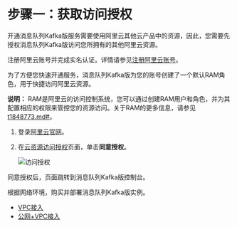 # 步骤一：获取访问授权

开通消息队列Kafka版服务需要使用阿里云其他云产品中的资源，因此，您需要先授权消息队列Kafka版访问您所拥有的其他阿里云资源。

注册阿里云账号并完成实名认证。详情请参见[注册阿里云账号](https://account.aliyun.com/register/register.html)。

为了方便您快速开通服务，消息队列Kafka版为您的账号创建了一个默认RAM角色，用于快捷访问阿里云资源。

**说明：** RAM是阿里云的访问控制系统，您可以通过创建RAM用户和角色，并为其配置相应的权限来管控您的资源访问。关于RAM的更多信息，请参见[t1848773.md\#](/cn.zh-CN/权限控制/RAM主子账号授权.md)。

1.  登录[阿里云官网](https://cn.aliyun.com/)。

2.  在[云资源访问授权](https://ram.console.aliyun.com/#/role/authorize?request=%7B%22Requests%22%3A%20%7B%22request1%22%3A%20%7B%22RoleName%22%3A%20%22AliyunKafkaDefaultRole%22%2C%20%22TemplateId%22%3A%20%22DefaultRole%22%7D%7D%2C%20%22ReturnUrl%22%3A%20%22https%3A//kafka.console.aliyun.com/%22%2C%20%22Service%22%3A%20%22Kafka%22%7D)页面，单击**同意授权**。

    ![访问授权](https://static-aliyun-doc.oss-cn-hangzhou.aliyuncs.com/assets/img/zh-CN/5865367951/p120788.png)


同意授权后，页面跳转到消息队列Kafka版控制台。

根据网络环境，购买并部署消息队列Kafka版实例。

-   [VPC接入](/cn.zh-CN/快速入门/步骤二：购买和部署实例/VPC接入.md)
-   [公网+VPC接入](/cn.zh-CN/快速入门/步骤二：购买和部署实例/公网+VPC接入.md)


